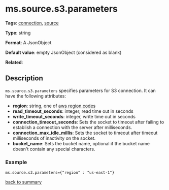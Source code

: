 # ms.source.s3.parameters

**Tags**:
[connection](categories.md#connection-properties),
[source](categories.md#source-properties)

**Type**: string

**Format**: A JsonObject 

**Default value**: empty JsonObject (considered as blank)

**Related**:


## Description

`ms.source.s3.parameters` specifies parameters for S3 connection.
It can have the following attributes:

- **region**: string, one of [aws region codes](https://docs.aws.amazon.com/general/latest/gr/rande.html)
- **read_timeout_seconds**: integer, read time out in seconds
- **write_timeout_seconds**: integer, write time out in seconds
- **connection_timeout_seconds**: Sets the socket to timeout after failing to establish a connection with the server after milliseconds.
- **connection_max_idle_millis**:  Sets the socket to timeout after timeout milliseconds of inactivity on the socket.
- **bucket_name**:  Sets the bucket name, optional if the bucket name doesn't contain any special characters.
   
### Example

`ms.source.s3.parameters={"region" : "us-east-1"}`

[back to summary](summary.md#mssources3parameters)      